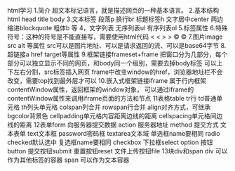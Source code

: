 html学习
    1.简介
        超文本标记语言，就是描述网页的一种基本语言。
    2.基本结构
        html head title body
    3.文本标签
        段落p   换行br 标题标签h 文字居中center 两边缩进blockquote 粗体b 等
    4，文字列表 
        无序列表ul
        有序列表ol
    5.标签属性
    6.特殊符号：这种的符号是不能直接写，需要使用html代码
        <   &lt;
        >   &gt;
        ©   &copy;
    7.图片image
        src alt 等属性
        src可以是图片地址、可以是请求返回的流、可以是base64字节
    8.超链接a
        href target等属性
    9.框架链接frameset+frame
        把窗口分为几部分，每个部分可以独立显示不同的网页，和body同一个级别，需要去掉body标签
        可以上下左右分割，src标签插入网页
        frame中改变window的href，浏览器地址栏不会改变，需要top找到最外层才可以
    10.嵌入式框架链接iframe
        属于行内框架
        contentWindow属性，返回框架的window对象，
        可以通过iframe的contentWindow属性来调用iframe页面的方法和节点
    11表格table
        tr行 td普通单元格 th列头单元格 colspan列合并  rowspan行合并 
        align对齐方式，可继承 bgcolor背景色 cellpadding单元格内容距离边线的距离  cellspacing单元格间边线的距离
    12表单form 向服务器提交数据
        action 服务器地址 method 提交方式
        文本表单 text文本框 password密码框 textarea文本域
        单选框name要相同  radio  checked默认选中
        复选框name要相同 checkbox
        下拉框select option
        按钮button 提交按钮submit 重置按钮reset
        文件上传按钮file
    13块div和span 
        div 可以作为其他标签的容器
        span 可以作为文本容器
        
        
        